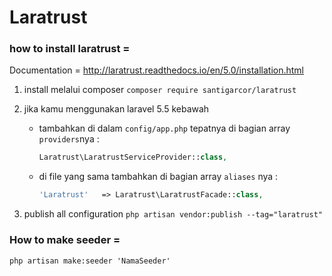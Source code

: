 # Laratrust

### how to install laratrust = 
Documentation = http://laratrust.readthedocs.io/en/5.0/installation.html

1. install melalui composer
`composer require santigarcor/laratrust`

2. jika kamu menggunakan laravel 5.5 kebawah 
    - tambahkan di dalam `config/app.php` tepatnya di bagian array `providers`nya : 
        ```php
        Laratrust\LaratrustServiceProvider::class,
        ```
    - di file yang sama tambahkan di bagian array `aliases` nya :
        ```php
        'Laratrust'   => Laratrust\LaratrustFacade::class,
        ```

3. publish all configuration `php artisan vendor:publish --tag="laratrust"`

### How to make seeder = 

`php artisan make:seeder 'NamaSeeder'`
